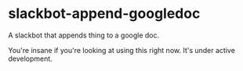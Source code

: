 # slackbot-append-googledoc
A slackbot that appends thing to a google doc.

You're insane if you're looking at using this right now. It's under active development.
